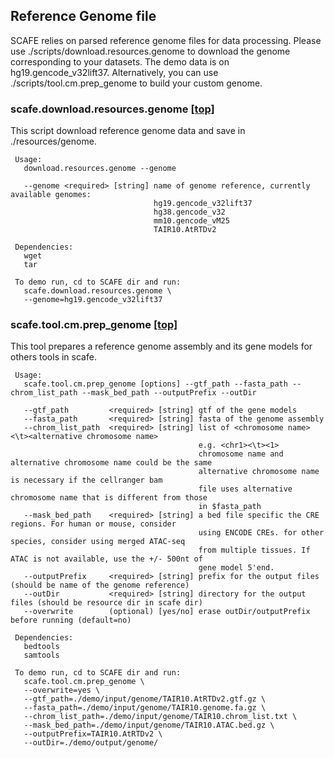 ## Reference Genome file
SCAFE relies on parsed reference genome files for data processing. Please use ./scripts/download.resources.genome to download the genome corresponding to your datasets. The demo data is on hg19.gencode_v32lift37. Alternatively, you can use ./scripts/tool.cm.prep_genome to build your custom genome.

### scafe.download.resources.genome [[top]](#0)<a name="20"></a>
   This script download reference genome data and save in ./resources/genome.

```
 Usage:
   download.resources.genome --genome
   
   --genome <required> [string] name of genome reference, currently available genomes:
                                hg19.gencode_v32lift37
                                hg38.gencode_v32
                                mm10.gencode_vM25
                                TAIR10.AtRTDv2

 Dependencies:
   wget
   tar

 To demo run, cd to SCAFE dir and run:
   scafe.download.resources.genome \
   --genome=hg19.gencode_v32lift37
```

### scafe.tool.cm.prep\_genome [[top]](#0)<a name="10"></a>
   This tool prepares a reference genome assembly and its gene models for others tools in scafe.

```
 Usage:
   scafe.tool.cm.prep_genome [options] --gtf_path --fasta_path --chrom_list_path --mask_bed_path --outputPrefix --outDir
   
   --gtf_path         <required> [string] gtf of the gene models
   --fasta_path       <required> [string] fasta of the genome assembly
   --chrom_list_path  <required> [string] list of <chromosome name><\t><alternative chromosome name> 
                                          e.g. <chr1><\t><1>
                                          chromosome name and alternative chromosome name could be the same
                                          alternative chromosome name is necessary if the cellranger bam
                                          file uses alternative chromosome name that is different from those
                                          in $fasta_path
   --mask_bed_path    <required> [string] a bed file specific the CRE regions. For human or mouse, consider 
                                          using ENCODE CREs. for other species, consider using merged ATAC-seq
                                          from multiple tissues. If ATAC is not available, use the +/- 500nt of 
                                          gene model 5'end.
   --outputPrefix     <required> [string] prefix for the output files (should be name of the genome reference)
   --outDir           <required> [string] directory for the output files (should be resource dir in scafe dir)
   --overwrite        (optional) [yes/no] erase outDir/outputPrefix before running (default=no)

 Dependencies:
   bedtools
   samtools

 To demo run, cd to SCAFE dir and run:
   scafe.tool.cm.prep_genome \
   --overwrite=yes \
   --gtf_path=./demo/input/genome/TAIR10.AtRTDv2.gtf.gz \
   --fasta_path=./demo/input/genome/TAIR10.genome.fa.gz \
   --chrom_list_path=./demo/input/genome/TAIR10.chrom_list.txt \
   --mask_bed_path=./demo/input/genome/TAIR10.ATAC.bed.gz \
   --outputPrefix=TAIR10.AtRTDv2 \
   --outDir=./demo/output/genome/
```
